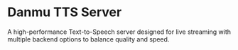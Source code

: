 # Danmu TTS Server

A high-performance Text-to-Speech server designed for live streaming with multiple backend options to balance quality and speed.

